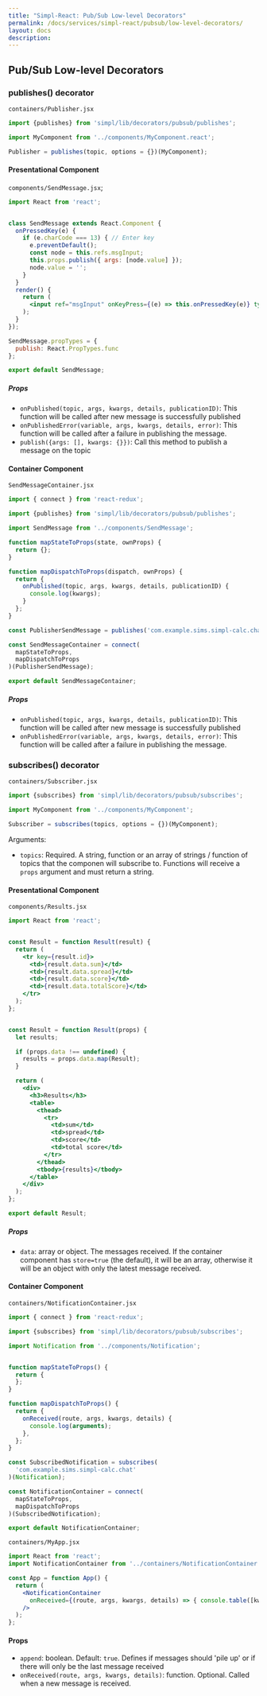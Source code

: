 ```yaml
---
title: "Simpl-React: Pub/Sub Low-level Decorators"
permalink: /docs/services/simpl-react/pubsub/low-level-decorators/
layout: docs
description:
---
```


## Pub/Sub Low-level Decorators

### publishes() decorator

`containers/Publisher.jsx`

```js
import {publishes} from 'simpl/lib/decorators/pubsub/publishes';

import MyComponent from '../components/MyComponent.react';

Publisher = publishes(topic, options = {})(MyComponent);
```

#### Presentational Component

`components/SendMessage.jsx`;

```jsx
import React from 'react';


class SendMessage extends React.Component {
  onPressedKey(e) {
    if (e.charCode === 13) { // Enter key
      e.preventDefault();
      const node = this.refs.msgInput;
      this.props.publish({ args: [node.value] });
      node.value = '';
    }
  }
  render() {
    return (
      <input ref="msgInput" onKeyPress={(e) => this.onPressedKey(e)} type="text" />
    );
  }
});

SendMessage.propTypes = {
  publish: React.PropTypes.func
};

export default SendMessage;
```

##### Props

* `onPublished(topic, args, kwargs, details, publicationID)`: This function will be called after new message is successfully published
* `onPublishedError(variable, args, kwargs, details, error)`: This function will be called after a failure in publishing the message.
* `publish({args: [], kwargs: {}})`: Call this method to publish a message on the topic


#### Container Component

`SendMessageContainer.jsx`

```js
import { connect } from 'react-redux';

import {publishes} from 'simpl/lib/decorators/pubsub/publishes';

import SendMessage from '../components/SendMessage';

function mapStateToProps(state, ownProps) {
  return {};
}

function mapDispatchToProps(dispatch, ownProps) {
  return {
    onPublished(topic, args, kwargs, details, publicationID) {
      console.log(kwargs);
    }
  };
}

const PublisherSendMessage = publishes('com.example.sims.simpl-calc.chat')(SendMessage);

const SendMessageContainer = connect(
  mapStateToProps,
  mapDispatchToProps
)(PublisherSendMessage);

export default SendMessageContainer;
```

##### Props

* `onPublished(topic, args, kwargs, details, publicationID)`: This function will be called after new message is successfully published
* `onPublishedError(variable, args, kwargs, details, error)`: This function will be called after a failure in publishing the message.

### subscribes() decorator

`containers/Subscriber.jsx`

```js
import {subscribes} from 'simpl/lib/decorators/pubsub/subscribes';

import MyComponent from '../components/MyComponent';

Subscriber = subscribes(topics, options = {})(MyComponent);
```

Arguments:

* `topics`: Required. A string, function or an array of strings / function of topics that the componen will subscribe to. Functions will receive a `props` argument and must return a string.

#### Presentational Component

`components/Results.jsx`

```jsx
import React from 'react';


const Result = function Result(result) {
  return (
    <tr key={result.id}>
      <td>{result.data.sum}</td>
      <td>{result.data.spread}</td>
      <td>{result.data.score}</td>
      <td>{result.data.totalScore}</td>
    </tr>
  );
};


const Result = function Result(props) {
  let results;

  if (props.data !== undefined) {
    results = props.data.map(Result);
  }

  return (
    <div>
      <h3>Results</h3>
      <table>
        <thead>
          <tr>
            <td>sum</td>
            <td>spread</td>
            <td>score</td>
            <td>total score</td>
          </tr>
        </thead>
        <tbody>{results}</tbody>
      </table>
    </div>
  );
};

export default Result;
```

##### Props

* `data`: array or object. The messages received. If the container component has `store=true` (the default), it will be an array, otherwise it will be an object with only the latest message received.

#### Container Component

`containers/NotificationContainer.jsx`

```js
import { connect } from 'react-redux';

import {subscribes} from 'simpl/lib/decorators/pubsub/subscribes';

import Notification from '../components/Notification';


function mapStateToProps() {
  return {
  };
}

function mapDispatchToProps() {
  return {
    onReceived(route, args, kwargs, details) {
      console.log(arguments);
    },
  };
}

const SubscribedNotification = subscribes(
  'com.example.sims.simpl-calc.chat'
)(Notification);

const NotificationContainer = connect(
  mapStateToProps,
  mapDispatchToProps
)(SubscribedNotification);

export default NotificationContainer;
```

`containers/MyApp.jsx`

```jsx
import React from 'react';
import NotificationContainer from '../containers/NotificationContainer';

const App = function App() {
  return (
    <NotificationContainer
      onReceived={(route, args, kwargs, details) => { console.table([kwargs]) } }
    />
  );
};
```

#### Props

* `append`: boolean. Default: `true`. Defines if messages should 'pile up' or if there will only be the last message received
* `onReceived(route, args, kwargs, details)`: function. Optional. Called when a new message is received.


